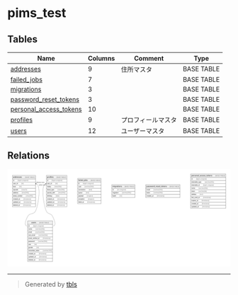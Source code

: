 # pims_test

## Tables

| Name | Columns | Comment | Type |
| ---- | ------- | ------- | ---- |
| [addresses](addresses.md) | 9 | 住所マスタ | BASE TABLE |
| [failed_jobs](failed_jobs.md) | 7 |  | BASE TABLE |
| [migrations](migrations.md) | 3 |  | BASE TABLE |
| [password_reset_tokens](password_reset_tokens.md) | 3 |  | BASE TABLE |
| [personal_access_tokens](personal_access_tokens.md) | 10 |  | BASE TABLE |
| [profiles](profiles.md) | 9 | プロフィールマスタ | BASE TABLE |
| [users](users.md) | 12 | ユーザーマスタ | BASE TABLE |

## Relations

![er](schema.svg)

---

> Generated by [tbls](https://github.com/k1LoW/tbls)
